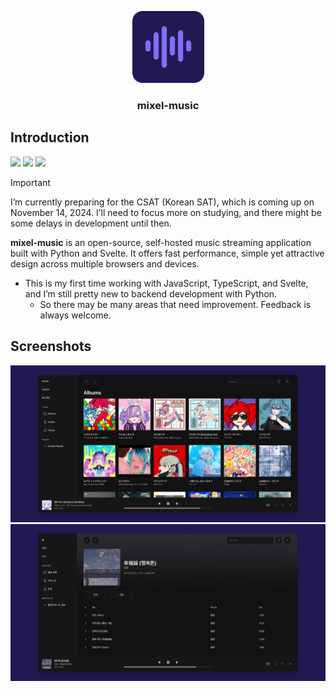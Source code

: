 <p align="center">
  <img src=".github/logo.svg" width="115">
  <h3 align="center">mixel-music</h3>
</p>

## Introduction
<img src="https://img.shields.io/badge/dynamic/json?url=https%3A%2F%2Fraw.githubusercontent.com%2Fmixel-music%2Fmixel-music%2Fmain%2Fweb%2Fpackage.json&query=version&label=release&style=flat-square&color=211951&labelColor=211951"> <a href="LICENSE"><img src="https://img.shields.io/github/license/mixel-music/mixel-music?style=flat-square&color=211951&labelColor=211951"></a> <a href="requirements.txt"><img src="https://img.shields.io/badge/Python-3.9+-211951?style=flat-square&labelColor=211951"></a>

> [!IMPORTANT]
> I’m currently preparing for the CSAT (Korean SAT), which is coming up on November 14, 2024. I’ll need to focus more on studying, and there might be some delays in development until then.

**mixel-music** is an open-source, self-hosted music streaming application built with Python and Svelte. It offers fast performance, simple yet attractive design across multiple browsers and devices.
* This is my first time working with JavaScript, TypeScript, and Svelte, and I’m still pretty new to backend development with Python.
  * So there may be many areas that need improvement. Feedback is always welcome.

## Screenshots
<img src=".github/albums-list-1620-864-75-55.png">

<img src=".github/albums-info-1620-864-75-55.png">